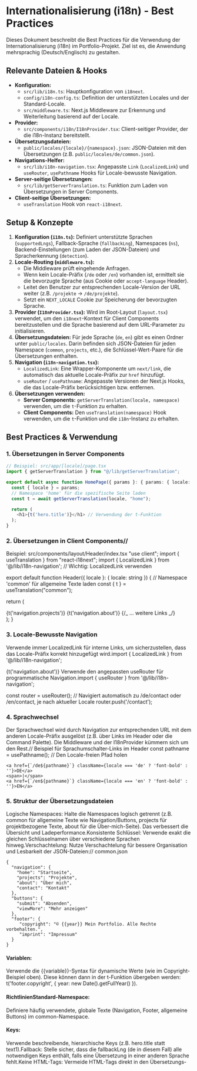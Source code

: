 # Internationalisierung (i18n) - Best Practices

Dieses Dokument beschreibt die Best Practices für die Verwendung der Internationalisierung (i18n) im Portfolio-Projekt. Ziel ist es, die Anwendung mehrsprachig (Deutsch/Englisch) zu gestalten.

## Relevante Dateien & Hooks

- **Konfiguration:**
  - `src/lib/i18n.ts`: Hauptkonfiguration von `i18next`.
  - `config/i18n-config.ts`: Definition der unterstützten Locales und der Standard-Locale.
  - `src/middleware.ts`: Next.js Middleware zur Erkennung und Weiterleitung basierend auf der Locale.
- **Provider:**
  - `src/components/i18n/I18nProvider.tsx`: Client-seitiger Provider, der die i18n-Instanz bereitstellt.
- **Übersetzungsdateien:**
  - `public/locales/{locale}/{namespace}.json`: JSON-Dateien mit den Übersetzungen (z.B. `public/locales/de/common.json`).
- **Navigations-Helfer:**
  - `src/lib/i18n-navigation.tsx`: Angepasste `Link` (`LocalizedLink`) und `useRouter`, `usePathname` Hooks für Locale-bewusste Navigation.
- **Server-seitige Übersetzungen:**
  - `src/lib/getServerTranslation.ts`: Funktion zum Laden von Übersetzungen in Server Components.
- **Client-seitige Übersetzungen:**
  - `useTranslation` Hook von `react-i18next`.

## Setup & Konzepte

1.  **Konfiguration (`i18n.ts`):** Definiert unterstützte Sprachen (`supportedLngs`), Fallback-Sprache (`fallbackLng`), Namespaces (`ns`), Backend-Einstellungen (zum Laden der JSON-Dateien) und Spracherkennung (`detection`).
2.  **Locale-Routing (`middleware.ts`):**
    - Die Middleware prüft eingehende Anfragen.
    - Wenn kein Locale-Präfix (`/de` oder `/en`) vorhanden ist, ermittelt sie die bevorzugte Sprache (aus Cookie oder `accept-language` Header).
    - Leitet den Benutzer zur entsprechenden Locale-Version der URL weiter (z.B. `/projekte` -> `/de/projekte`).
    - Setzt ein `NEXT_LOCALE` Cookie zur Speicherung der bevorzugten Sprache.
3.  **Provider (`I18nProvider.tsx`):** Wird im Root-Layout (`layout.tsx`) verwendet, um den `i18next`-Kontext für Client Components bereitzustellen und die Sprache basierend auf dem URL-Parameter zu initialisieren.
4.  **Übersetzungsdateien:** Für jede Sprache (`de`, `en`) gibt es einen Ordner unter `public/locales`. Darin befinden sich JSON-Dateien für jeden Namespace (`common`, `projects`, etc.), die Schlüssel-Wert-Paare für die Übersetzungen enthalten.
5.  **Navigation (`i18n-navigation.tsx`):**
    - `LocalizedLink`: Eine Wrapper-Komponente um `next/link`, die automatisch das aktuelle Locale-Präfix zur `href` hinzufügt.
    - `useRouter` / `usePathname`: Angepasste Versionen der Next.js Hooks, die das Locale-Präfix berücksichtigen bzw. entfernen.
6.  **Übersetzungen verwenden:**
    - **Server Components:** `getServerTranslation(locale, namespace)` verwenden, um die `t`-Funktion zu erhalten.
    - **Client Components:** Den `useTranslation(namespace)` Hook verwenden, um die `t`-Funktion und die `i18n`-Instanz zu erhalten.

## Best Practices & Verwendung

### 1. Übersetzungen in Server Components

```typescript
// Beispiel: src/app/[locale]/page.tsx
import { getServerTranslation } from "@/lib/getServerTranslation";

export default async function HomePage({ params }: { params: { locale: string } }) {
  const { locale } = params;
  // Namespace 'home' für die spezifische Seite laden
  const t = await getServerTranslation(locale, "home");

  return (
    <h1>{t('hero.title')}</h1> // Verwendung der t-Funktion
  );
}
```

### 2. Übersetzungen in Client Components//

Beispiel: src/components/layout/Header/index.tsx
"use client";
import { useTranslation } from "react-i18next";
import { LocalizedLink } from '@/lib/i18n-navigation'; // Wichtig: LocalizedLink verwenden

export default function Header({ locale }: { locale: string }) {
// Namespace 'common' für allgemeine Texte laden
const { t } = useTranslation("common");

return (
<nav>
<LocalizedLink href="/projects">{t('navigation.projects')}</LocalizedLink>
<LocalizedLink href="/about">{t('navigation.about')}</LocalizedLink>
{/_ ... weitere Links _/}
</nav>
);
}

### 3. Locale-Bewusste Navigation

Verwende immer LocalizedLink für interne Links, um sicherzustellen, dass das Locale-Präfix korrekt hinzugefügt wird.import { LocalizedLink } from '@/lib/i18n-navigation';

<LocalizedLink href="/about">
  {t('navigation.about')}
</LocalizedLink>
Verwende den angepassten useRouter für programmatische Navigation.import { useRouter } from '@/lib/i18n-navigation';

const router = useRouter();
// Navigiert automatisch zu /de/contact oder /en/contact, je nach aktueller Locale
router.push('/contact');

### 4. Sprachwechsel

Der Sprachwechsel wird durch Navigation zur entsprechenden URL mit dem anderen Locale-Präfix ausgelöst (z.B. über Links im Header oder die Command Palette). Die Middleware und der I18nProvider kümmern sich um den Rest.// Beispiel für Sprachumschalter-Links im Header
const pathname = usePathname(); // Den Locale-freien Pfad holen

```
<a href={`/de${pathname}`} className={locale === 'de' ? 'font-bold' : ''}>DE</a>
<span>|</span>
<a href={`/en${pathname}`} className={locale === 'en' ? 'font-bold' : ''}>EN</a>
```

### 5. Struktur der Übersetzungsdateien

Logische Namespaces: Halte die Namespaces logisch getrennt (z.B. common für allgemeine Texte wie Navigation/Buttons, projects für projektbezogene Texte, about für die Über-mich-Seite). Das verbessert die Übersicht und Ladeperformance.Konsistente Schlüssel: Verwende exakt die gleichen Schlüsselnamen über verschiedene Sprachen hinweg.Verschachtelung: Nutze Verschachtelung für bessere Organisation und Lesbarkeit der JSON-Dateien:// common.json

```
{
  "navigation": {
    "home": "Startseite",
    "projects": "Projekte",
    "about": "Über mich",
    "contact": "Kontakt"
  },
  "buttons": {
    "submit": "Absenden",
    "viewMore": "Mehr anzeigen"
  },
  "footer": {
     "copyright": "© {{year}} Mein Portfolio. Alle Rechte vorbehalten.",
     "imprint": "Impressum"
  }
}
```

#### Variablen:

Verwende die {{variable}}-Syntax für dynamische Werte (wie im Copyright-Beispiel oben). Diese können dann in der t-Funktion übergeben werden: t('footer.copyright', { year: new Date().getFullYear() }).

#### RichtlinienStandard-Namespace:

Definiere häufig verwendete, globale Texte (Navigation, Footer, allgemeine Buttons) im common-Namespace.

#### Keys:

Verwende beschreibende, hierarchische Keys (z.B. hero.title statt text1).Fallback: Stelle sicher, dass die fallbackLng (de in diesem Fall) alle notwendigen Keys enthält, falls eine Übersetzung in einer anderen Sprache fehlt.Keine HTML-Tags: Vermeide HTML-Tags direkt in den Übersetzungs-
